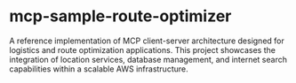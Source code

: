 # mcp-sample-route-optimizer
A reference implementation of MCP client-server architecture designed for logistics and route optimization applications. This project showcases the integration of location services, database management, and internet search capabilities within a scalable AWS infrastructure.
